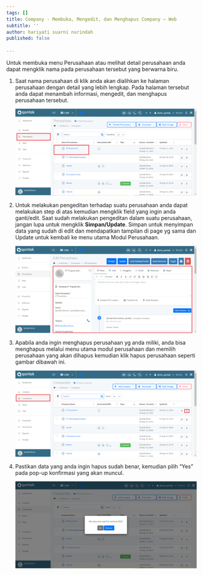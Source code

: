 ```yaml
---
tags: []
title: Company - Membuka, Mengedit, dan Menghapus Company – Web
subtitle: ''
author: hariyati suarni nurindah
published: false

---
```

Untuk membuka menu Perusahaan atau melihat detail perusahaan anda dapat mengklik nama pada perusahaan tersebut yang berwarna biru.

1. Saat nama perusahaan di klik anda akan dialihkan ke halaman perusahaan dengan detail yang lebih lengkap. Pada halaman tersebut anda dapat menambah informasi, mengedit, dan menghapus perusahaan tersebut.

   ![](/uploads/mengeditcompany1.PNG)
2. Untuk melakukan pengeditan terhadap suatu perusahaan anda dapat melakukan step di atas kemudian mengklik field yang ingin anda ganti/edit. Saat sudah melakukan pengeditan dalam suatu perusahaan, jangan lupa untuk mengklik **Simpan/Update**. Simpan untuk menyimpan data yang sudah di edit dan mendapatkan tampilan di page yg sama dan Update untuk kembali ke menu utama Modul Perusahaan.

   ![](/uploads/mengeditcompany2.PNG)
3. Apabila anda ingin menghapus perusahaan yg anda miliki, anda bisa menghapus melalui menu utama modul perusahaan dan memilih perusahaan yang akan dihapus kemudian klik hapus perusahaan seperti gambar dibawah ini.

   ![](/uploads/mengeditcompany3.PNG)
4. Pastikan data yang anda ingin hapus sudah benar, kemudian pilih “Yes” pada pop-up konfirmasi yang akan muncul.

   ![](/uploads/mengeditcompany4.PNG)